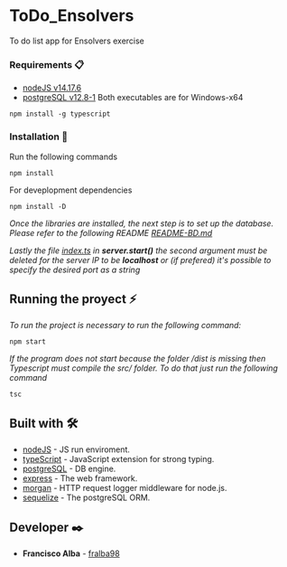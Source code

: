 # ToDo_Ensolvers

To do list app for Ensolvers exercise

### Requirements 📋

* [nodeJS v14.17.6](https://nodejs.org/dist/v14.17.6/node-v14.17.6-x64.msi)
* [postgreSQL v12.8-1](https://get.enterprisedb.com/postgresql/postgresql-12.8-1-windows-x64.exe)
Both executables are for Windows-x64

```
npm install -g typescript
```

### Installation 🔧

Run the following commands

```
npm install
```
For deveplopment dependencies

```
npm install -D
```

_Once the libraries are installed, the next step is to set up the database. Please refer to the following README [README-BD.md](https://github.com/rizosAlba/ToDo_Ensolvers/tree/main/Server/src/database/README.md)_

_Lastly the file [index.ts](https://github.com/rizosAlba/ToDo_Ensolvers/tree/main/Server/src/index.ts) in **server.start()** the second argument must be deleted for the server IP to be **localhost** or (if prefered) it's possible to specify the desired port as a string_

## Running the proyect ⚡

_To run the project is necessary to run the following command:_
```
npm start
```
_If the program does not start because the folder /dist is missing then Typescript must compile the src/ folder. To do that just run the following command_
```
tsc
```
## Built with 🛠️

* [nodeJS](https://nodejs.org/es/docs/) - JS run enviroment.
* [typeScript](https://www.typescriptlang.org/docs) - JavaScript extension for strong typing.
* [postgreSQL](https://www.postgresql.org/docs/) - DB engine.
* [express](https://expressjs.com/es/starter/installing.html) - The web framework.
* [morgan](https://github.com/expressjs/morgan#readme) - HTTP request logger middleware for node.js.
* [sequelize](https://sequelize.org/master/) - The postgreSQL ORM.


## Developer ✒️

* **Francisco Alba** - [fralba98](https://github.com/rizosAlba)